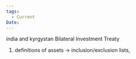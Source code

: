 ```yaml
---
tags:
  - Current
Date:
---
```

india and kyrgystan Bilateral Investment Treaty
1. definitions of assets -> inclusion/exclusion lists, 